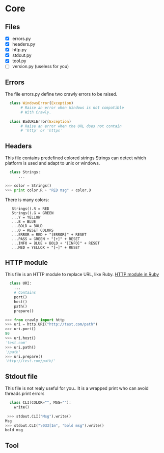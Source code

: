 # Core

Files
----

- [x] errors.py
- [x] headers.py
- [x] http.py
- [x] stdout.py
- [x] tool.py
- [ ] version.py (useless for you)

## Errors

The file errors.py define two crawly errors to be raised.
```python
  class WindowsError(Exception)
       # Raise an error when Windows is not compatible
       # With Crawly.
  
  class BadURLError(Exception)
       # Raise an error when the URL does not contain
       # 'http' or 'https'
```

## Headers

This file contains predefined colored strings
Strings can detect which platform is used and adapt to unix or windows.

```python
  class Strings:
      ...

>>> color = Strings()
>>> print color.R + "RED msg" + color.O
```

There is many colors:
```
   Strings().R = RED
   Strings().G = GREEN
   ...Y = YELLOW
   ...B = BLUE
   ...BOLD = BOLD
   ...O = RESET COLORS
   ...ERROR = RED + "[ERROR]" + RESET
   ...PASS = GREEN + "[+]" + RESET
   ...INFO = BLUE + BOLD + "[INFO]" + RESET
   ...MED = YELLOX + "[~]" + RESET
```
## HTTP module

This file is an HTTP module to replace URL, like Ruby. [HTTP module in Ruby](https://ruby-doc.org/stdlib-2.4.2/libdoc/net/http/rdoc/Net/HTTP.html)

```python
  class URI:
    ...
    # Contains
    port()
    host()
    path()
    prepare()

>>> from crawly import http
>>> uri = http.URI("http://test.com/path")
>>> uri.port()
80
>>> uri.host()
'test.com'
>>> uri.path()
'/path'
>>> uri.prepare()
'http://test.com/path/'
```
  
## Stdout file

This file is not realy useful for you.. It is a wrapped print who can avoid threads print errors

```python
  class CLI(COLOR="", MSG=""):
    write()
   
 >>> stdout.CLI("Msg").write()
Msg
>>> stdout.CLI("\033[1m", "bold msg").write()
bold msg
```

## Tool 
  
  
  
  
  
  
  
  
